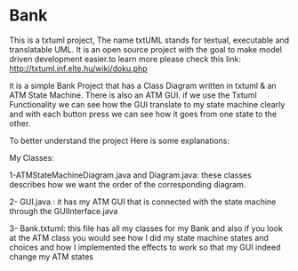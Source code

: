 # Bank

This is a txtuml project, The name txtUML stands for textual, executable and translatable UML. It is an open source project with the goal to make model driven development easier.to learn more please check this link: http://txtuml.inf.elte.hu/wiki/doku.php

it is a simple Bank Project that has a Class Diagram written in txtuml & an ATM State Machine. There is also an ATM GUI. if we use the Txtuml Functionality we can see how the GUI translate to my state machine clearly and with each button press we can see how it goes from one state to the other.

To better understand the project Here is some explanations:

My Classes:

1-ATMStateMachineDiagram.java and Diagram.java: these classes describes how we want the order of the corresponding diagram.

2- GUI.java : it has my ATM GUI that is connected with the state machine through the GUIInterface.java

3- Bank.txtuml: this file has all my classes for my Bank and also if you look at the ATM class you would see how I did my state machine states and choices and how I implemented the effects to work so that my GUI indeed change my ATM states
